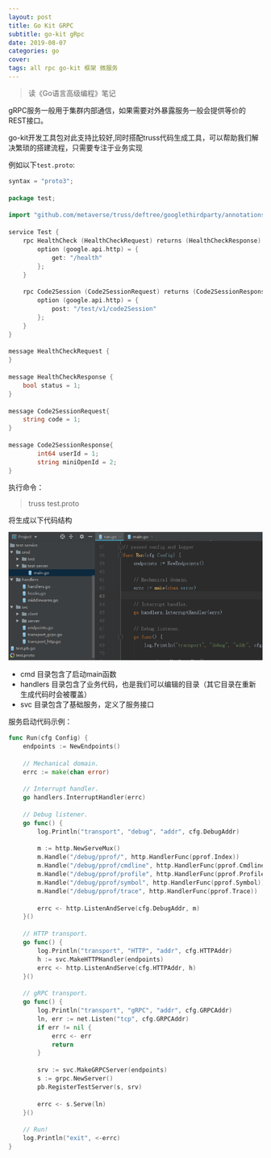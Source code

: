 ```yaml
---
layout: post
title: Go Kit GRPC
subtitle: go-kit gRpc
date: 2019-08-07
categories: go
cover: 
tags: all rpc go-kit 框架 微服务
---
```


> 读《Go语言高级编程》笔记

gRPC服务一般用于集群内部通信，如果需要对外暴露服务一般会提供等价的REST接口。

go-kit开发工具包对此支持比较好,同时搭配truss代码生成工具，可以帮助我们解决繁琐的搭建流程，只需要专注于业务实现

例如以下`test.proto`:
```go
syntax = "proto3";

package test;

import "github.com/metaverse/truss/deftree/googlethirdparty/annotations.proto";

service Test {
    rpc HealthCheck (HealthCheckRequest) returns (HealthCheckResponse) {
        option (google.api.http) = {
            get: "/health"
        };
    }

    rpc Code2Session (Code2SessionRequest) returns (Code2SessionResponse) {
        option (google.api.http) = {
            post: "/test/v1/code2Session"
        };
	}
}

message HealthCheckRequest {
}

message HealthCheckResponse {
    bool status = 1;
}

message Code2SessionRequest{
    string code = 1;
}

message Code2SessionResponse{
        int64 userId = 1;
        string miniOpenId = 2;
}
```
执行命令：
> truss test.proto

将生成以下代码结构

<img src="/img/gokittruss.png">

- cmd 目录包含了启动main函数
- handlers 目录包含了业务代码，也是我们可以编辑的目录（其它目录在重新生成代码时会被覆盖）
- svc 目录包含了基础服务，定义了服务接口

服务启动代码示例：
```go 
func Run(cfg Config) {
	endpoints := NewEndpoints()

	// Mechanical domain.
	errc := make(chan error)

	// Interrupt handler.
	go handlers.InterruptHandler(errc)

	// Debug listener.
	go func() {
		log.Println("transport", "debug", "addr", cfg.DebugAddr)

		m := http.NewServeMux()
		m.Handle("/debug/pprof/", http.HandlerFunc(pprof.Index))
		m.Handle("/debug/pprof/cmdline", http.HandlerFunc(pprof.Cmdline))
		m.Handle("/debug/pprof/profile", http.HandlerFunc(pprof.Profile))
		m.Handle("/debug/pprof/symbol", http.HandlerFunc(pprof.Symbol))
		m.Handle("/debug/pprof/trace", http.HandlerFunc(pprof.Trace))

		errc <- http.ListenAndServe(cfg.DebugAddr, m)
	}()

	// HTTP transport.
	go func() {
		log.Println("transport", "HTTP", "addr", cfg.HTTPAddr)
		h := svc.MakeHTTPHandler(endpoints)
		errc <- http.ListenAndServe(cfg.HTTPAddr, h)
	}()

	// gRPC transport.
	go func() {
		log.Println("transport", "gRPC", "addr", cfg.GRPCAddr)
		ln, err := net.Listen("tcp", cfg.GRPCAddr)
		if err != nil {
			errc <- err
			return
		}

		srv := svc.MakeGRPCServer(endpoints)
		s := grpc.NewServer()
		pb.RegisterTestServer(s, srv)

		errc <- s.Serve(ln)
	}()

	// Run!
	log.Println("exit", <-errc)
}
```